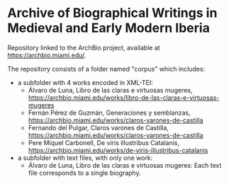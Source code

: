 # Archive of Biographical Writings in Medieval and Early Modern Iberia 

Repository linked to the ArchBio project, available at <https://archbio.miami.edu/>.

The repository consists of a folder named "corpus" which includes:

- a subfolder with 4 works encoded in XML-TEI:
  * Álvaro de Luna, Libro de las claras e virtuosas mugeres, https://archbio.miami.edu/works/libro-de-las-claras-e-virtuosas-mugeres 
  * Fernán Pérez de Guzmán, Generaciones y semblanzas, https://archbio.miami.edu/works/claros-varones-de-castilla
  * Fernando del Pulgar, Claros varones de Castilla, https://archbio.miami.edu/works/claros-varones-de-castilla
  * Pere Miquel Carbonell, De viris illustribus Catalanis, https://archbio.miami.edu/works/de-viris-illustribus-catalanis 
- a subfolder with text files, with only one work:
  * Álvaro de Luna, Libro de las claras e virtuosas mugeres: Each text file corresponds to a single biography. 



